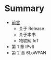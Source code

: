 # Summary

* [前言](0.qian_yan.md)
   * 关于 Release
   * 关于本书
   * 物联网 IoT
* 第 1 章 IPv6
* 第 2 章 6LoWPAN

